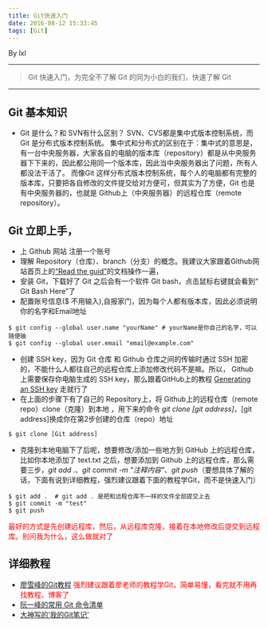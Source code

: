 ```yaml
---
title: Git快速入门
date: 2016-08-12 15:33:45
tags: [Git]
---
```


By lxl

------

> Git 快速入门，为完全不了解 Git 的同为小白的我们，快速了解 Git

------

## Git 基本知识
- Git 是什么？和 SVN有什么区别？
SVN、CVS都是集中式版本控制系统，而 Git 是分布式版本控制系统。
集中式和分布式的区别在于：集中式的意思是，有一台中央服务器，大家各自的电脑的版本库（repository）都是从中央服务器下下来的，因此都公用同一个版本库，因此当中央服务器出了问题，所有人都没法干活了。
而像Git 这样分布式版本控制系统，每个人的电脑都有完整的版本库，只要把各自修改的文件提交给对方便可，但其实为了方便，Git 也是有中央服务器的，也就是 Github上（中央服务器）的远程仓库（remote repository）。

## Git 立即上手，
- 上 Github 网站 注册一个账号
- 理解 Repository（仓库）、branch（分支）的概念。我建议大家跟着Github网站首页上的[“Read the guid”](https://guides.github.com/activities/hello-world/)的文档操作一遍，
- 安装 Git，下载好了 Git 之后会有一个软件 Git bash，点击鼠标右键就会看到“ Git Bash Here”了
- 配置账号信息($ 不用输入),自报家门，因为每个人都有版本库，因此必须说明你的名字和Email地址
`````
$ git config --global user.name "yourName" # yourName是你自己的名字，可以随便输
$ git config --global user.email "email@example.com"  
`````
- 创建 SSH key，因为 Git 仓库 和 Github 仓库之间的传输时通过 SSH 加密的，不能什么人都往自己的远程仓库上添加修改代码不是嘛。所以， Github 上需要保存你电脑生成的 SSH key，那么跟着GitHub上的教程 [Generating an SSH key](https://help.github.com/articles/generating-an-ssh-key/) 走就行了
- 在上面的步骤下有了自己的 Repository上，将 Github上的远程仓库（remote repo）clone（克隆）到本地 ，用下来的命令 *git clone [git address]*，[git address]换成你在第2步创建的仓库（repo）地址 
``````
$ git clone [Git address]
``````
- 克隆到本地电脑下了后呢，想要修改/添加一些地方到 GitHub 上的远程仓库，比如你本地添加了 text.txt 之后，想要添加到 Github 上的远程仓库，那么需要三步，*git add .*、*git commit -m "注释内容"*、*git push*（要想具体了解的话，下面有说到详细教程，强烈建议跟着下面的教程学Git，而不是快速入门）
``````
$ git add .  # git add . 是把和远程仓库不一样的文件全部提交上去
$ git commit -m "test"
$ git push
``````
<span style="color:red;">最好的方式是先创建远程库，然后，从远程库克隆，接着在本地修改后提交到远程库。别问我为什么，这么做就对了


## 详细教程
- [廖雪峰的Git教程](http://www.liaoxuefeng.com/wiki/0013739516305929606dd18361248578c67b8067c8c017b000/001373962845513aefd77a99f4145f0a2c7a7ca057e7570000) 
<span style="color:red;">强烈建议跟着廖老师的教程学Git，简单易懂，看完就不用再找教程、博客了</span>
- [阮一峰的常用 Git 命令清单](http://www.ruanyifeng.com/blog/2015/12/git-cheat-sheet.html)
- [大神写的‘我的Git笔记’](http://yanhaijing.com/git/2014/11/01/my-git-note/)
